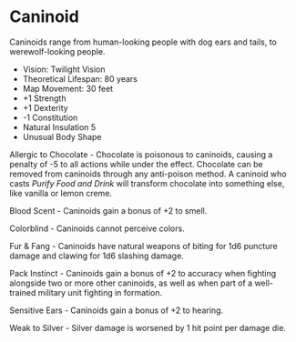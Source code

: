 # Caninoid

Caninoids range from human-looking people with dog ears and tails, to werewolf-looking people.

- Vision: Twilight Vision
- Theoretical Lifespan: 80 years
- Map Movement: 30 feet
- +1 Strength
- +1 Dexterity
- -1 Constitution
- Natural Insulation 5
- Unusual Body Shape

Allergic to Chocolate - Chocolate is poisonous to caninoids, causing a penalty of -5 to all actions while under the effect. Chocolate can be removed from caninoids through any anti-poison method. A caninoid who casts *Purify Food and Drink* will transform chocolate into something else, like vanilla or lemon creme.

Blood Scent - Caninoids gain a bonus of +2 to smell.

Colorblind - Caninoids cannot perceive colors.

Fur & Fang - Caninoids have natural weapons of biting for 1d6 puncture damage and clawing for 1d6 slashing damage.

Pack Instinct - Caninoids gain a bonus of +2 to accuracy when fighting alongside two or more other caninoids, as well as when part of a well-trained military unit fighting in formation.

Sensitive Ears - Caninoids gain a bonus of +2 to hearing.

Weak to Silver - Silver damage is worsened by 1 hit point per damage die.
